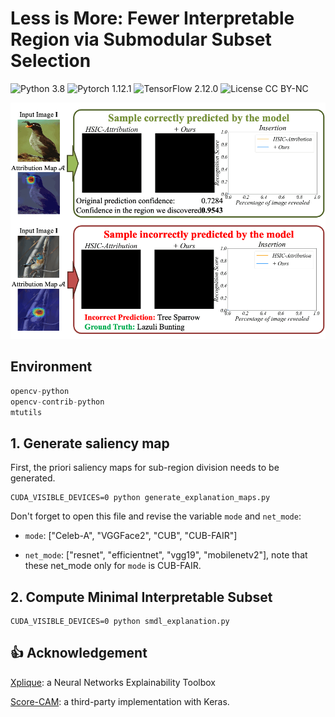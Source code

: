 # Less is More: Fewer Interpretable Region via Submodular Subset Selection

![Python 3.8](https://img.shields.io/badge/python-3.8-green.svg?style=plastic)
![Pytorch 1.12.1](https://img.shields.io/badge/pytorch-1.12.1-green.svg?style=plastic)
![TensorFlow 2.12.0](https://img.shields.io/badge/tensorflow-2.12.0-green.svg?style=plastic)
![License CC BY-NC](https://img.shields.io/badge/license-Apache_2.0-green.svg?style=plastic)

![](./image/abstract.gif)

## Environment

```python
opencv-python
opencv-contrib-python
mtutils
```

## 1. Generate saliency map

First, the priori saliency maps for sub-region division needs to be generated.

```
CUDA_VISIBLE_DEVICES=0 python generate_explanation_maps.py
```

Don't forget to open this file and revise the variable `mode` and `net_mode`:

- `mode`: ["Celeb-A", "VGGFace2", "CUB", "CUB-FAIR"]

- `net_mode`: ["resnet", "efficientnet", "vgg19", "mobilenetv2"], note that these net_mode only for `mode` is CUB-FAIR.



## 2. Compute Minimal Interpretable Subset

```
CUDA_VISIBLE_DEVICES=0 python smdl_explanation.py
```

## 👍 Acknowledgement

[Xplique](https://deel-ai.github.io/xplique/latest/): a Neural Networks Explainability Toolbox

[Score-CAM](https://github.com/tabayashi0117/Score-CAM/): a third-party implementation with Keras.